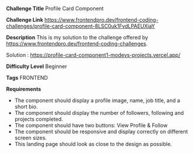 

**Challenge Title**
Profile Card Component

**Challenge Link**
https://www.frontendpro.dev/frontend-coding-challenges/profile-card-component-8LSC0uk1FvdLPAEUXiaY

**Description**
This is my solution to the challenge offered by https://www.frontendpro.dev/frontend-coding-challenges.

Solution : https://profile-card-component1-modevs-projects.vercel.app/



**Difficulty Level**
Beginner

**Tags**
FRONTEND

**Requirements**

- The component should display a profile image, name, job title, and a short bio.
- The component should display the number of followers, following and projects completed.
- The component should have two buttons: View Profile & Follow
- The component should be responsive and display correctly on different screen sizes.
- This landing page should look as close to the design as possible.


